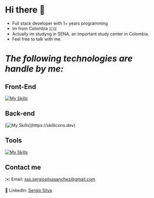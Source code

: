 # Hi there 👋
-  Full stack developer with 1+ years programming
-  Im from Colombia 🇨🇴
-  Actually im studyng in SENA, an important study center in Colombia.
-  Feel free to talk with me.
# *The following technologies are handle by me:*

## Front-End
[![My Skills](https://skillicons.dev/icons?i=vue,js,tailwind,sass,css,html)](https://skillicons.dev)

## Back-end
[![My Skills](https://skillicons.dev/icons?i=laravel,php,mysql,sqlite,postgres,)](https://skillicons.dev)

## Tools
[![My Skills](https://skillicons.dev/icons?i=docker,git,vscode,postman,powershell,linux,vite,gulp,npm)](https://skillicons.dev)

## Contact me

✉️ Email: [sss.sergiosilvasanchez@gmail.com](mailto:sss.sergiosilvasanchez@gmail.com)

🔗 LinkedIn: [Sergio Silva](https://www.linkedin.com/in/sergio-silva-sanchez-2556a9244/)
